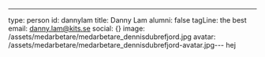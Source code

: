 ---
type: person
id: dannylam
title: Danny Lam
alumni: false
tagLine: the best
email: danny.lam@kits.se
social: {}
image: /assets/medarbetare/medarbetare_dennisdubrefjord.jpg
avatar: /assets/medarbetare/medarbetare_dennisdubrefjord-avatar.jpg---
hej
